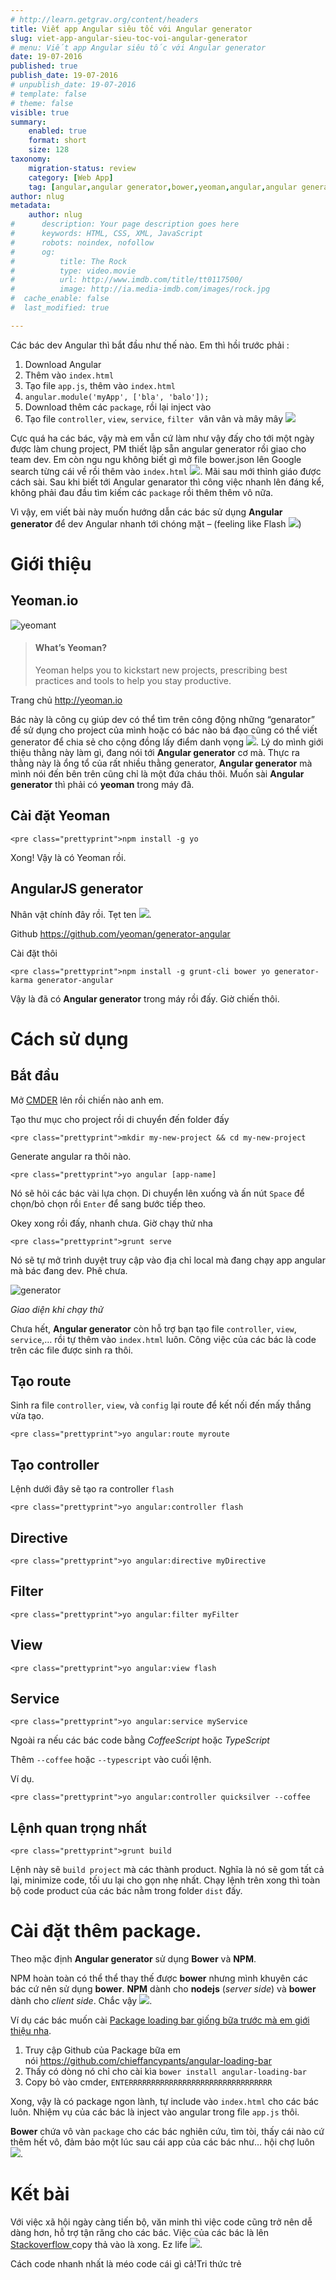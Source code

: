 ```yaml
---
# http://learn.getgrav.org/content/headers
title: Viết app Angular siêu tốc với Angular generator
slug: viet-app-angular-sieu-toc-voi-angular-generator
# menu: Viết app Angular siêu tốc với Angular generator
date: 19-07-2016
published: true
publish_date: 19-07-2016
# unpublish_date: 19-07-2016
# template: false
# theme: false
visible: true
summary:
    enabled: true
    format: short
    size: 128
taxonomy:
    migration-status: review
    category: [Web App]
    tag: [angular,angular generator,bower,yeoman,angular,angular generator,bower,yeoman]
author: nlug
metadata:
    author: nlug
#      description: Your page description goes here
#      keywords: HTML, CSS, XML, JavaScript
#      robots: noindex, nofollow
#      og:
#          title: The Rock
#          type: video.movie
#          url: http://www.imdb.com/title/tt0117500/
#          image: http://ia.media-imdb.com/images/rock.jpg
#  cache_enable: false
#  last_modified: true

---
```


Các bác dev Angular thì bắt đầu như thế nào. Em thì hồi trước phải :

1. Download Angular
2. Thêm vào `index.html`
3. Tạo file `app.js`, thêm vào `index.html`
4. `angular.module('myApp', ['bla', 'balo']);`
5. Download thêm các `package`, rồi lại inject vào
6. Tạo file `controller`, `view`, `service`, `filter`  vân vân và mây mây ![](http://cuthanh.com/wp-content/uploads/lm-easy-emoticons/emoticons-custom/78903d5af243d9b72ea6bfe3446fcee9.png)

Cực quá ha các bác, vậy mà em vẫn cứ làm như vậy đấy cho tới một ngày được làm chung project, PM thiết lập sẵn angular generator rồi giao cho team dev. Em còn ngu ngu không biết gì mở file bower.json lên Google search từng cái về rồi thêm vào `index.html` ![](http://cuthanh.com/wp-content/uploads/lm-easy-emoticons/emoticons-custom/6ef225eb223b6df4166606abf92bde83.png). Mãi sau mới thỉnh giáo được cách sài. Sau khi biết tới Angular genarator thì công việc nhanh lên đáng kể, không phải đau đầu tìm kiếm các `package` rồi thêm thêm vô nữa.

Vì vậy, em viết bài này muốn hướng dẫn các bác sử dụng **Angular generator** để dev Angular nhanh tới chóng mặt – (feeling like Flash ![](http://cuthanh.com/wp-content/uploads/lm-easy-emoticons/emoticons-custom/65f51c6b41112ac007ace7cf9f66e15e.png))

# Giới thiệu

## Yeoman.io

![yeomant](http://cuthanh.com/wp-content/uploads/2016/07/yeomant-1024x405.png)

> #### What’s Yeoman?
> 
> Yeoman helps you to kickstart new projects, prescribing best practices and tools to help you stay productive.

Trang chủ <http://yeoman.io>

Bác này là công cụ giúp dev có thể tìm trên công động những “genarator” để sử dụng cho project của mình hoặc có bác nào bá đạo cũng có thể viết generator để chia sẻ cho cộng đồng lấy điểm danh vọng ![](http://cuthanh.com/wp-content/uploads/lm-easy-emoticons/emoticons-custom/e773a3d2ab3e30301da6f0ecd8153a76.png). Lý do mình giới thiệu thằng này làm gì, đang nói tới **Angular generator** cơ mà. Thực ra thằng này là ổng tổ của rất nhiều thằng generator, **Angular generator** mà mình nói đến bên trên cũng chỉ là một đứa cháu thôi. Muốn sài **Angular generator** thì phải có **yeoman** trong máy đã.

## Cài đặt **Yeoman**

 
    <pre class="prettyprint">npm install -g yo

Xong! Vậy là có Yeoman rồi.

## AngularJS generator

Nhân vật chính đây rồi. Tẹt ten ![](http://cuthanh.com/wp-content/uploads/lm-easy-emoticons/emoticons-custom/47c5e4b08a47d4ad47589f9f615cea5d.png).

Github <https://github.com/yeoman/generator-angular>

Cài đặt thôi

 
    <pre class="prettyprint">npm install -g grunt-cli bower yo generator-karma generator-angular

Vậy là đã có **Angular generator** trong máy rồi đấy. Giờ chiến thôi.

# Cách sử dụng

## Bắt đầu

Mở [CMDER](http://cuthanh.com/tools/cmder-dem-unix-bash-len-windows) lên rồi chiến nào anh em.

Tạo thư mục cho project rồi di chuyển đến folder đấy

 
    <pre class="prettyprint">mkdir my-new-project && cd my-new-project

Generate angular ra thôi nào.

 
    <pre class="prettyprint">yo angular [app-name]

Nó sẽ hỏi các bác vài lựa chọn. Di chuyển lên xuống và ấn nút `Space` để chọn/bỏ chọn rồi `Enter` để sang bước tiếp theo.

Okey xong rồi đấy, nhanh chưa. Giờ chạy thử nha

 
    <pre class="prettyprint">grunt serve

Nó sẽ tự mở trình duyệt truy cập vào địa chỉ local mà đang chạy app angular mà bác đang dev. Phê chưa.

![generator](http://cuthanh.com/wp-content/uploads/2016/07/generator.png)

*Giao diện khi chạy thử*

Chưa hết, **Angular generator** còn hỗ trợ bạn tạo file `controller`, `view`, `service`,… rồi tự thêm vào `index.html` luôn. Công việc của các bác là code trên các file được sinh ra thôi.

## Tạo route

Sinh ra file `controller`, `view`, và `config` lại route để kết nối đến mấy thắng vừa tạo.

 
    <pre class="prettyprint">yo angular:route myroute

## Tạo controller

Lệnh dưới đây sẽ tạo ra controller `flash`

 
    <pre class="prettyprint">yo angular:controller flash

## Directive

 
    <pre class="prettyprint">yo angular:directive myDirective

## Filter

 
    <pre class="prettyprint">yo angular:filter myFilter

## View

 
    <pre class="prettyprint">yo angular:view flash

## Service

 
    <pre class="prettyprint">yo angular:service myService

Ngoài ra nếu các bác code bằng *CoffeeScript* hoặc *TypeScript*

Thêm `--coffee` hoặc `--typescript` vào cuối lệnh.

Ví dụ.

 
    <pre class="prettyprint">yo angular:controller quicksilver --coffee

## Lệnh quan trọng nhất

 
    <pre class="prettyprint">grunt build

Lệnh này sẽ `build project` mà các thành product. Nghĩa là nó sẽ gom tất cả lại, minimize code, tối ưu lại cho gọn nhẹ nhất. Chạy lệnh trên xong thì toàn bộ code product của các bác nằm trong folder `dist` đấy.

# Cài đặt thêm package.

Theo mặc định **Angular generator** sử dụng **Bower** và **NPM**.

NPM hoàn toàn có thể thể thay thế được **bower** nhưng mình khuyên các bác cứ nên sử dụng **bower**. **NPM** dành cho **nodejs** (*server side*) và **bower** dành cho *client side*. Chắc vậy ![](http://cuthanh.com/wp-content/uploads/lm-easy-emoticons/emoticons-custom/3d4972d841d550c8b185c81dca71230b.png).

Ví dụ các bác muốn cài [Package loading bar giống bữa trước mà em giới thiệu nha](http://cuthanh.com/web-app/thanh-loading-o-dau-trang-nhu-youtube).

1. Truy cập Github của Package bữa em nói <https://github.com/chieffancypants/angular-loading-bar>
2. Thấy có dòng nó chỉ cho cài kìa `bower install angular-loading-bar`
3. Copy bỏ vào cmder, `ENTERRRRRRRRRRRRRRRRRRRRRRRRRRRRRRRR`

Xong, vậy là có package ngon lành, tự include vào `index.html` cho các bác luôn. Nhiệm vụ của các bác là inject vào angular trong file `app.js` thôi.

**Bower** chứa vô vàn `package` cho các bác nghiên cứu, tìm tòi, thấy cái nào cứ thêm hết vô, đảm bảo một lúc sau cái app của các bác như… hội chợ luôn ![](http://cuthanh.com/wp-content/uploads/lm-easy-emoticons/emoticons-custom/071f21ef208c6035f370d855d4767207.png).

# Kết bài

Với việc xã hội ngày càng tiến bộ, văn minh thì việc code cũng trở nên dễ dàng hơn, hỗ trợ tận răng cho các bác. Việc của các bác là lên [Stackoverflow ](http://stackoverflow.com)copy thả vào là xong. Ez life ![](http://cuthanh.com/wp-content/uploads/lm-easy-emoticons/emoticons-custom/4496791ae48b92a081a170ec56c63f89.png).

Cách code nhanh nhất là méo code cái gì cả!Tri thức trẻ